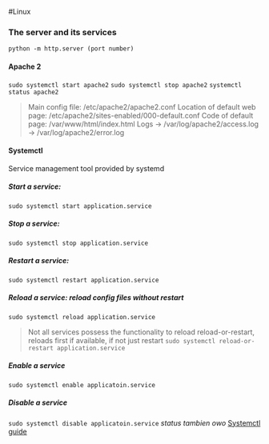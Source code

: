 #Linux 
### The server and its services
`python -m http.server (port number)`
#### Apache 2
`sudo systemctl start apache2`
`sudo systemctl stop apache2`
`systemctl status apache2`
>Main config file: /etc/apache2/apache2.conf
>Location of default web page: /etc/apache2/sites-enabled/000-default.conf
>Code of default page: /var/www/html/index.html
>Logs -> /var/log/apache2/access.log
>	-> /var/log/apache2/error.log

#### Systemctl
Service management tool provided by systemd
##### Start a service:
`sudo systemctl start application.service`
##### Stop a service:
`sudo systemctl stop application.service`
##### Restart a service:
`sudo systemctl restart application.service`
##### Reload a service: reload config files without restart
`sudo systemctl reload application.service`
>Not all services possess the functionality to reload
>reload-or-restart, reloads first if available, if not just restart
>`sudo systemctl reload-or-restart application.service`
##### Enable a service
`sudo systemctl enable applicatoin.service`
##### Disable a service
`sudo systemctl disable applicatoin.service`
*status tambien owo*
[Systemctl guide](https://www.digitalocean.com/community/tutorials/how-to-use-systemctl-to-manage-systemd-services-and-units)